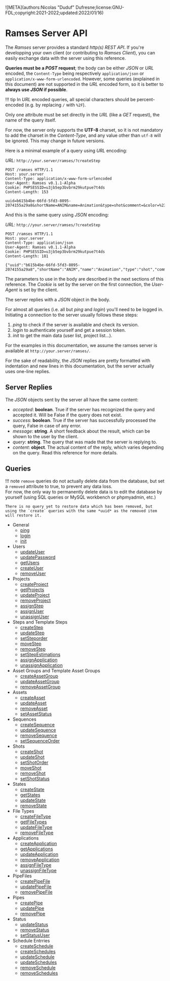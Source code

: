 ![META](authors:Nicolas "Duduf" Dufresne;license:GNU-FDL;copyright:2021-2022;updated:2022/01/16)

# Ramses Server API

The *Ramses* server provides a standard *http(s) REST API*. If you're developping your own client (or contributing to *Ramses Client*), you can easily exchange data with the server using this reference.

**Queries must be a *POST* request**; the body can be either *JSON* or *URL* encoded, the `Content-Type` being respectively `application/json` or `application/x-www-form-urlencoded`. However, some queries (explained in this document) are not supported in the *URL* encoded form, so it is better to **always use *JSON* if possible**.

!!! tip
    In *URL* encoded queries, all special characters should be percent-encoded (e.g. by replacing `/` with `%2F`).

Only one attribute must be set directly in the *URL* (like a *GET* request), the name of the query itself.

For now, the server only supports the **UTF-8** charset, so it is not mandatory to add the charset in the *Content-Type*, and any value other than `utf-8` will be ignored. This may change in future versions.

Here is a minimal example of a query using *URL* encoding:

*URL*: `http://your.server/ramses/?createStep`

```
POST /ramses HTTP/1.1
Host: your.server
Content-Type: application/x-www-form-urlencoded
User-Agent: Ramses v0.1.1-Alpha
Cookie: PHPSESSID=u3jb5ep3bvbrm29kutpue7t4ds
Content-Length: 153

uuid=b615b4be-66fd-5fd3-8095-2074155a29a8&shortName=ANIM&name=Animation&type=shot&comment=&color=%23c992ff&version=0.2.9&token=94393b8e6396fb2bb295552d6d122544d5db1d1f
```

And this is the same query using *JSON* encoding:

*URL*: `http://your.server/ramses/?createStep`

```
POST /ramses HTTP/1.1
Host: your.server
Content-Type: application/json
User-Agent: Ramses v0.1.1-Alpha
Cookie: PHPSESSID=u3jb5ep3bvbrm29kutpue7t4ds
Content-Length: 181

{"uuid":"b615b4be-66fd-5fd3-8095-2074155a29a8","shortName":"ANIM","name":"Animation","type":"shot","comment":"","color":"#c992ff","version":"0.2.9","token":"94393b8e6396fb2bb295552d6d122544d5db1d1f"}
```

The parameters to use in the body are described in the next sections of this reference. The *Cookie* is set by the server on the first connection, the *User-Agent* is set by the client.

The server replies with a *JSON* object in the body.

For almost all queries (i.e. all but *ping* and *login*) you'll need to be logged in. Initiating a connection to the server usually follows these steps:

1. *ping* to check if the server is available and check its version.
2. *login* to authenticate yourself and get a session token.
3. *init* to get the main data (user list, project list...).

For the examples in this documentation, we assume the ramses server is available at `http://your.server/ramses/`.

For the sake of readability, the *JSON* replies are pretty formatted with indentation and new lines in this documentation, but the server actually uses one-line replies.

## Server Replies

The *JSON* objects sent by the server all have the same content:

- *accepted*: **boolean**. True if the server has recognized the query and accepted it. Will be False if the query does not exist.
- *success*: **boolean**. True if the server has successfully processed the query, False in case of any error.
- *message*: **string**. A short feedback about the result, which can be shown to the user by the client.
- *query*: **string**. The query that was made that the server is replying to.
- *content*: **object**. The actual content of the reply, which varies depending on the query. Read this reference for more details.

## Queries

!!! note
    `remove` queries do not actually delete data from the database, but set a `removed` attribute to true, to prevent any data loss.  
    For now, the only way to permanently delete data is to edit the database by yourself (using SQL queries or MySQL workbench or phpmyadmin, etc.)

    There is no query yet to restore data which has been removed, but using the `create` queries with the same *uuid* as the removed item will restore it.

- General
    - [ping](general.md#ping)
    - [login](general.md#login)
    - [init](general.md#init)
- Users
    - [updateUser](users.md#updateuser)
    - [updatePassword](users.md#updatepassword)
    - [getUsers](users.md#getusers)
    - [createUser](users.md#createuser)
    - [removeUser](users.md#removeuser)
- Projects
    - [createProject](projects#createproject)
    - [getProjects](projects#getprojects)
    - [updateProject](projects#updateproject)
    - [removeProject](projects#removeproject)
    - [assignStep](projects#assignstep)
    - [assignUser](projects#assignuser)
    - [unassignUser](projects#unassignuser)
- Steps and Template Steps
    - [createStep](steps#createstep)
    - [updateStep](steps#updatestep)
    - [setSteporder](steps#setsteporder)
    - [moveStep](steps#movestep)
    - [removeStep](steps#removestep)
    - [setStepEstimations](steps#setstepestimations)
    - [assignApplication](steps#assignapplication)
    - [unassignApplication](steps#unassignapplication)
- Asset Groups and Template Asset Groups
    - [createAssetGroup](assetgroups#createassetgroup)
    - [updateAssetGroup](assetgroups#updateassetgroup)
    - [removeAssetGroup](assetgroups#removeassetgroup)
- Assets
    - [createAsset](assets#createasset)
    - [updateAsset](assets#updateasset)
    - [removeAsset](assets#removeasset)
    - [setAssetStatus](assets#setassetstatus)
- Sequences
    - [createSequence](sequences#createsequence)
    - [updateSequence](sequences#updatesequence)
    - [removeSequence](sequences#removesequence)
    - [setSequenceOrder](sequences#setsequenceorder)
- Shots
    - [createShot](shots#createshot)
    - [updateShot](shots#updateshot)
    - [setShotOrder](shots#setshotorder)
    - [moveShot](shots#movehot)
    - [removeShot](shots#removeshot)
    - [setShotStatus](shots#setshotstatus)
- States
    - [createState](states#createstate)
    - [getStates](states#getstates)
    - [updateState](states#updatestate)
    - [removeState](states#removestate)
- File Types
    - [createFileType](filetypes#createfiletype)
    - [getFileTypes](filetypes#getfiletype)
    - [updateFileType](filetypes#updatefiletype)
    - [removeFileType](filetypes#removefiletype)
- Applications
    - [createApplication](applications#createapplication)
    - [getApplications](applications#getapplication)
    - [updateApplication](applications#updateapplication)
    - [removeApplication](applications#removeapplication)
    - [assignFileType](steps#assignfiletype)
    - [unassignFileType](steps#unassignfiletype)
- PipeFiles
    - [createPipeFile](pipefiless#createpipefile)
    - [updatePipeFile](pipefiless#updatepipefile)
    - [removePipeFile](pipefiless#removepipefile)
- Pipes
    - [createPipe](pipes#createpipe)
    - [updatePipe](pipes#updatepipe)
    - [removePipe](pipes#removepipe)
- Status
    - [updateStatus](status#updatestatus)
    - [removeStatus](status#removestatus)
    - [setStatusUser](status#setstatususer)
- Schedule Entrries
    - [createSchedule](schedule#createschedule)
    - [createSchedules](schedule#createschedules)
    - [updateSchedule](schedule#updateschedule)
    - [updateSchedules](schedule#updateschedules)
    - [removeSchedule](schedule#removeschedule)
    - [removeSchedules](schedule#removeschedules)